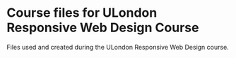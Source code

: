 # Course files for ULondon Responsive Web Design Course
Files used and created during the ULondon Responsive Web Design course.
